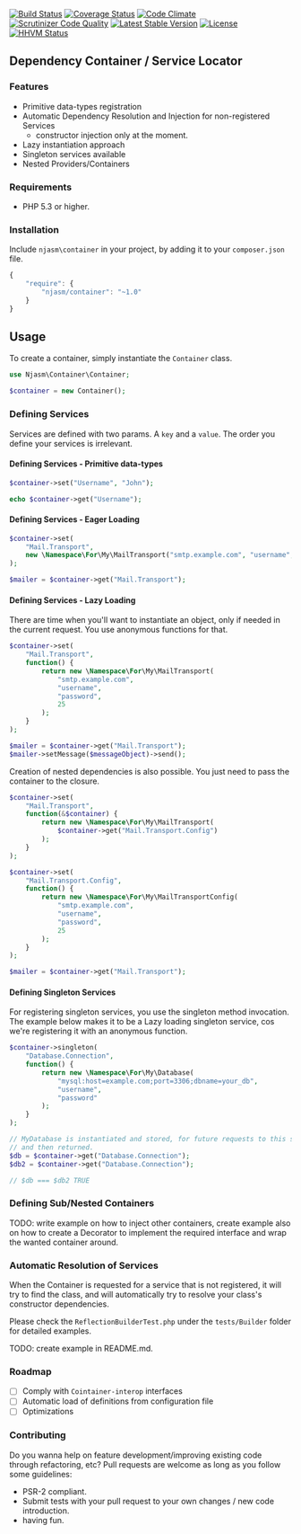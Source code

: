 [![Build Status](https://travis-ci.org/njasm/container.svg?branch=master)](https://travis-ci.org/njasm/container) [![Coverage Status](https://coveralls.io/repos/njasm/container/badge.png?branch=master)](https://coveralls.io/r/njasm/container?branch=master) [![Code Climate](https://codeclimate.com/github/njasm/container.png)](https://codeclimate.com/github/njasm/container) [![Scrutinizer Code Quality](https://scrutinizer-ci.com/g/njasm/container/badges/quality-score.png?b=master)](https://scrutinizer-ci.com/g/njasm/container/?branch=master)
[![Latest Stable Version](https://poser.pugx.org/njasm/container/v/stable.png)](https://packagist.org/packages/njasm/container) [![License](https://poser.pugx.org/njasm/container/license.png)](https://packagist.org/packages/njasm/container) 
[![HHVM Status](http://hhvm.h4cc.de/badge/njasm/container.png)](http://hhvm.h4cc.de/package/njasm/container)

## Dependency Container / Service Locator


### Features

 - Primitive data-types registration
 - Automatic Dependency Resolution and Injection for non-registered Services
    - constructor injection only at the moment.
 - Lazy instantiation approach
 - Singleton services available
 - Nested Providers/Containers 

### Requirements

 - PHP 5.3 or higher.

### Installation

Include ``njasm\container`` in your project, by adding it to your ``composer.json`` file.

```javascript
{
    "require": {
        "njasm/container": "~1.0"
    }
}
```
## Usage

To create a container, simply instantiate the ``Container`` class.

```php
use Njasm\Container\Container;

$container = new Container();
```

### Defining Services

Services are defined with two params. A ``key`` and a ``value``.
The order you define your services is irrelevant.

#### Defining Services - Primitive data-types

```php
$container->set("Username", "John");

echo $container->get("Username");
```

#### Defining Services - Eager Loading

```php
$container->set(
    "Mail.Transport",
    new \Namespace\For\My\MailTransport("smtp.example.com", "username", "password", 25)
);

$mailer = $container->get("Mail.Transport");
```

#### Defining Services - Lazy Loading

There are time when you'll want to instantiate an object, only if needed in the current request. You use
anonymous functions for that.

```php
$container->set(
    "Mail.Transport",
    function() {
        return new \Namespace\For\My\MailTransport(
            "smtp.example.com", 
            "username", 
            "password", 
            25
        );
    }
);

$mailer = $container->get("Mail.Transport");
$mailer->setMessage($messageObject)->send();
```

Creation of nested dependencies is also possible. You just need to pass the container to the closure.

```php
$container->set(
    "Mail.Transport",
    function(&$container) {
        return new \Namespace\For\My\MailTransport(
            $container->get("Mail.Transport.Config")
        );
    }
);

$container->set(
    "Mail.Transport.Config",
    function() {
        return new \Namespace\For\My\MailTransportConfig(
            "smtp.example.com", 
            "username", 
            "password", 
            25
        );
    }
);

$mailer = $container->get("Mail.Transport");
```

#### Defining Singleton Services

For registering singleton services, you use the singleton method invocation.
The example below makes it to be a Lazy loading singleton service, cos we're registering it with 
an anonymous function.

```php
$container->singleton(
    "Database.Connection",
    function() {
        return new \Namespace\For\My\Database(
            "mysql:host=example.com;port=3306;dbname=your_db", 
            "username", 
            "password"
        );
    }
);

// MyDatabase is instantiated and stored, for future requests to this service, 
// and then returned.
$db = $container->get("Database.Connection");
$db2 = $container->get("Database.Connection");

// $db === $db2 TRUE

```

### Defining Sub/Nested Containers

 TODO: write example on how to inject other containers, create example also on how to create a Decorator to implement
 the required interface and wrap the wanted container around.

### Automatic Resolution of Services

When the Container is requested for a service that is not registered, it will try to find the class, and will 
automatically try to resolve your class's constructor dependencies.

Please check the ``ReflectionBuilderTest.php`` under the ``tests/Builder`` folder for detailed examples.

TODO: create example in README.md.

### Roadmap

 - [ ] Comply with ``Cointainer-interop`` interfaces
 - [ ] Automatic load of definitions from configuration file
 - [ ] Optimizations 

### Contributing

Do you wanna help on feature development/improving existing code through refactoring, etc?
Pull requests are welcome as long as you follow some guidelines:

 - PSR-2 compliant.
 - Submit tests with your pull request to your own changes / new code introduction.
 - having fun.

